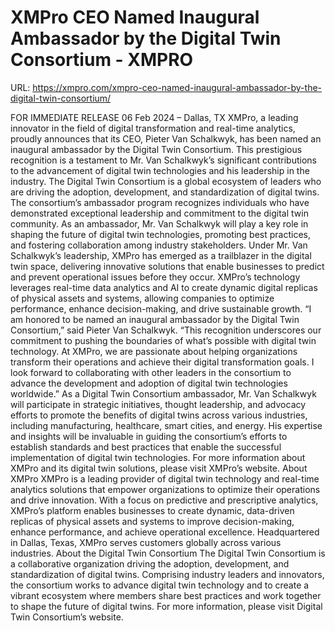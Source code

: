 # XMPro CEO Named Inaugural Ambassador by the Digital Twin Consortium - XMPRO

URL: https://xmpro.com/xmpro-ceo-named-inaugural-ambassador-by-the-digital-twin-consortium/

FOR IMMEDIATE RELEASE
06 Feb 2024 – Dallas, TX
XMPro, a leading innovator in the field of digital transformation and real-time analytics, proudly announces that its CEO, Pieter Van Schalkwyk, has been named an inaugural ambassador by the Digital Twin Consortium. This prestigious recognition is a testament to Mr. Van Schalkwyk’s significant contributions to the advancement of digital twin technologies and his leadership in the industry.
The Digital Twin Consortium is a global ecosystem of leaders who are driving the adoption, development, and standardization of digital twins. The consortium’s ambassador program recognizes individuals who have demonstrated exceptional leadership and commitment to the digital twin community. As an ambassador, Mr. Van Schalkwyk will play a key role in shaping the future of digital twin technologies, promoting best practices, and fostering collaboration among industry stakeholders.
Under Mr. Van Schalkwyk’s leadership, XMPro has emerged as a trailblazer in the digital twin space, delivering innovative solutions that enable businesses to predict and prevent operational issues before they occur. XMPro’s technology leverages real-time data analytics and AI to create dynamic digital replicas of physical assets and systems, allowing companies to optimize performance, enhance decision-making, and drive sustainable growth.
“I am honored to be named an inaugural ambassador by the Digital Twin Consortium,” said Pieter Van Schalkwyk. “This recognition underscores our commitment to pushing the boundaries of what’s possible with digital twin technology. At XMPro, we are passionate about helping organizations transform their operations and achieve their digital transformation goals. I look forward to collaborating with other leaders in the consortium to advance the development and adoption of digital twin technologies worldwide.”
As a Digital Twin Consortium ambassador, Mr. Van Schalkwyk will participate in strategic initiatives, thought leadership, and advocacy efforts to promote the benefits of digital twins across various industries, including manufacturing, healthcare, smart cities, and energy. His expertise and insights will be invaluable in guiding the consortium’s efforts to establish standards and best practices that enable the successful implementation of digital twin technologies.
For more information about XMPro and its digital twin solutions, please visit XMPro’s website.
About XMPro
XMPro is a leading provider of digital twin technology and real-time analytics solutions that empower organizations to optimize their operations and drive innovation. With a focus on predictive and prescriptive analytics, XMPro’s platform enables businesses to create dynamic, data-driven replicas of physical assets and systems to improve decision-making, enhance performance, and achieve operational excellence. Headquartered in Dallas, Texas, XMPro serves customers globally across various industries.
About the Digital Twin Consortium
The Digital Twin Consortium is a collaborative organization driving the adoption, development, and standardization of digital twins. Comprising industry leaders and innovators, the consortium works to advance digital twin technology and to create a vibrant ecosystem where members share best practices and work together to shape the future of digital twins. For more information, please visit Digital Twin Consortium’s website.